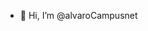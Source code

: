 - 👋 Hi, I’m @alvaroCampusnet

<!---
alvaroCampusnet/alvaroCampusnet is a ✨ special ✨ repository because its `README.md` (this file) appears on your GitHub profile.
You can click the Preview link to take a look at your changes.
--->
